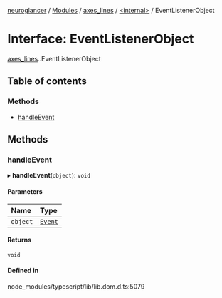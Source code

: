 [neuroglancer](../README.md) / [Modules](../modules.md) / [axes\_lines](../modules/axes_lines.md) / [<internal\>](../modules/axes_lines._internal_.md) / EventListenerObject

# Interface: EventListenerObject

[axes_lines](../modules/axes_lines.md).[<internal>](../modules/axes_lines._internal_.md).EventListenerObject

## Table of contents

### Methods

- [handleEvent](axes_lines._internal_.EventListenerObject.md#handleevent)

## Methods

### handleEvent

▸ **handleEvent**(`object`): `void`

#### Parameters

| Name | Type |
| :------ | :------ |
| `object` | [`Event`](../modules/axes_lines._internal_.md#event) |

#### Returns

`void`

#### Defined in

node_modules/typescript/lib/lib.dom.d.ts:5079

